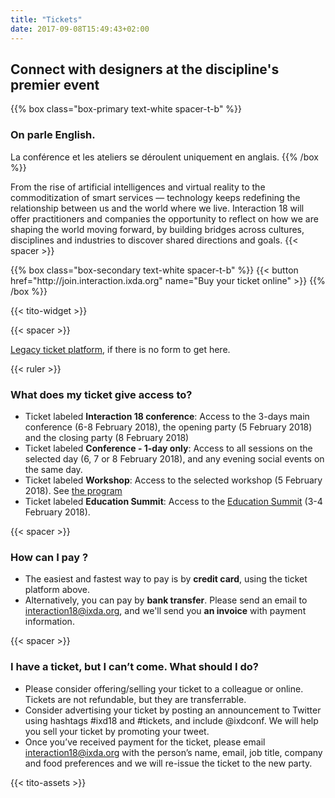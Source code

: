 ```yaml
---
title: "Tickets"
date: 2017-09-08T15:49:43+02:00
---
```


## Connect with designers at the discipline's premier event


{{% box class="box-primary text-white spacer-t-b" %}}
### On parle English.
La conférence et les ateliers se déroulent uniquement en anglais. 
{{% /box %}}

From the rise of artificial intelligences and virtual reality to the commoditization of smart services — technology keeps redefining the relationship between us and the world where we live. Interaction 18 will offer practitioners and companies the opportunity to reflect on how we are shaping the world moving forward, by building bridges across cultures, disciplines and industries to discover shared directions and goals.
{{< spacer >}}

<noscript>
{{% box class="box-secondary text-white spacer-t-b" %}}
{{< button href="http://join.interaction.ixda.org" name="Buy your ticket online" >}}
{{% /box %}}
</noscript>

{{< tito-widget >}}

{{< spacer >}}

[Legacy ticket platform](http://join.interaction.ixda.org), if there is no form to get here.

{{< ruler >}}

### What does my ticket give access to?
* Ticket labeled **Interaction 18 conference**: Access to the 3-days main conference (6-8 February 2018), the opening party (5 February 2018) and the closing party (8 February 2018)
* Ticket labeled **Conference - 1-day only**: Access to all sessions on the selected day (6, 7 or 8 February 2018), and any evening social events on the same day.
* Ticket labeled **Workshop**: Access to the selected workshop (5 February 2018). See [the program](/program)
* Ticket labeled **Education Summit**: Access to the [Education Summit](http://edusummit.ixda.org) (3-4 February 2018).

{{< spacer >}}

### How can I pay ? 
* The easiest and fastest way to pay is by **credit card**, using the ticket platform above.
* Alternatively, you can pay by **bank transfer**. Please send an email to [interaction18@ixda.org](mailto:interaction18@ixda.org), and we'll send you **an invoice** with payment information.

{{< spacer >}}

### I have a ticket, but I can’t come. What should I do?

* Please consider offering/selling your ticket to a colleague or online. Tickets are not refundable, but they are transferrable.
* Consider advertising your ticket by posting an announcement to Twitter using hashtags #ixd18 and #tickets, and include @ixdconf. We will help you sell your ticket by promoting your tweet.
* Once you’ve received payment for the ticket, please email [interaction18@ixda.org](mailto:interaction18@ixda.org) with the person’s name, email, job title, company and food preferences and we will re-issue the ticket to the new party.



{{< tito-assets >}}
